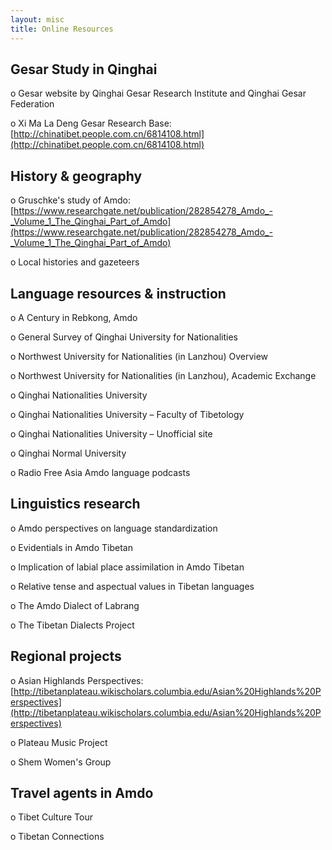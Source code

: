 ```yaml
---
layout: misc
title: Online Resources
---
```


## Gesar Study in Qinghai

o	Gesar website by Qinghai Gesar Research Institute and Qinghai Gesar
Federation

o	Xi Ma La Deng Gesar Research Base: [http://chinatibet.people.com.cn/6814108.html](http://chinatibet.people.com.cn/6814108.html)

## History & geography

o	Gruschke's study of Amdo: [https://www.researchgate.net/publication/282854278_Amdo_-_Volume_1_The_Qinghai_Part_of_Amdo](https://www.researchgate.net/publication/282854278_Amdo_-_Volume_1_The_Qinghai_Part_of_Amdo)

o	Local histories and gazeteers

## Language resources & instruction

o	A Century in Rebkong, Amdo

o	General Survey of Qinghai University for Nationalities

o	Northwest University for Nationalities (in Lanzhou) Overview

o	Northwest University for Nationalities (in Lanzhou), Academic Exchange

o	Qinghai Nationalities University

o	Qinghai Nationalities University – Faculty of Tibetology

o	Qinghai Nationalities University – Unofficial site

o	Qinghai Normal University

o	Radio Free Asia Amdo language podcasts

## Linguistics research

o	Amdo perspectives on language standardization

o	Evidentials in Amdo Tibetan

o	Implication of labial place assimilation in Amdo Tibetan

o	Relative tense and aspectual values in Tibetan languages

o	The Amdo Dialect of Labrang

o	The Tibetan Dialects Project

## Regional projects

o	Asian Highlands Perspectives: [http://tibetanplateau.wikischolars.columbia.edu/Asian%20Highlands%20Perspectives](http://tibetanplateau.wikischolars.columbia.edu/Asian%20Highlands%20Perspectives)

o	Plateau Music Project

o	Shem Women's Group

## Travel agents in Amdo

o	Tibet Culture Tour

o	Tibetan Connections

